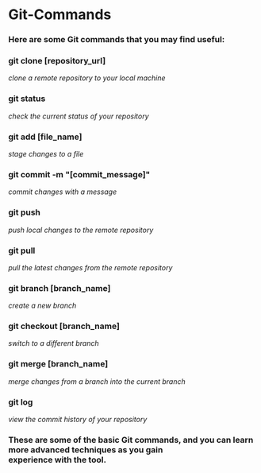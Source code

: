 # Git-Commands

### **Here are some Git commands that you may find useful:**

### git clone [repository_url]
*clone a remote repository to your local machine*
### git status
*check the current status of your repository*
### git add [file_name]
*stage changes to a file*
### git commit -m "[commit_message]" 
*commit changes with a message*
### git push
*push local changes to the remote repository*
### git pull
*pull the latest changes from the remote repository*
### git branch [branch_name] 
*create a new branch*
### git checkout [branch_name] 
*switch to a different branch*
### git merge [branch_name] 
*merge changes from a branch into the current branch*
### git log 
*view the commit history of your repository*

### **These are some of the basic Git commands, and you can learn more advanced techniques as you gain experience with the tool.**
